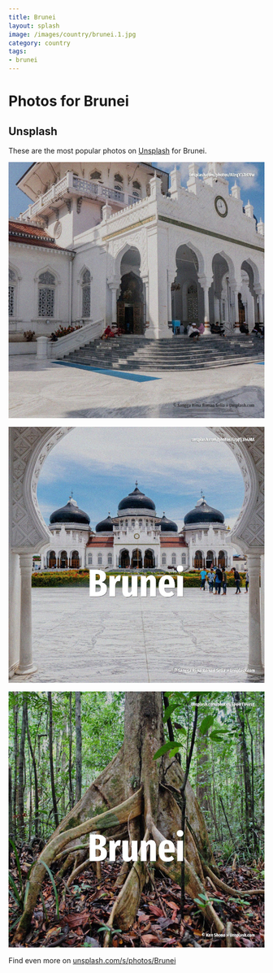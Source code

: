 ```yaml
---
title: Brunei
layout: splash
image: /images/country/brunei.1.jpg
category: country
tags:
- brunei
---
```

# Photos for Brunei

## Unsplash

These are the most popular photos on [Unsplash](https://unsplash.com) for Brunei.

![Brunei](/images/country/brunei.1.jpg)

![Brunei](/images/country/brunei.2.jpg)

![Brunei](/images/country/brunei.3.jpg)

Find even more on [unsplash.com/s/photos/Brunei](https://unsplash.com/s/photos/Brunei)